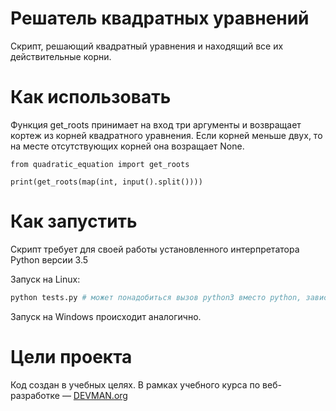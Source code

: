 # Решатель квадратных уравнений

Скрипт, решающий квадратный уравнения и находящий все их действительные корни.
# Как использовать

Функция get_roots принимает на вход три аргументы и возвращает кортеж из корней квадратного уравнения. Если корней меньше двух, то на  месте отсутствующих корней она возращает None.


```
from quadratic_equation import get_roots

print(get_roots(map(int, input().split())))
```

# Как запустить

Скрипт требует для своей работы установленного интерпретатора Python версии 3.5

Запуск на Linux:

```bash
python tests.py # может понадобиться вызов python3 вместо python, зависит от настроек операционной системы
```

Запуск на Windows происходит аналогично.

# Цели проекта

Код создан в учебных целях. В рамках учебного курса по веб-разработке ― [DEVMAN.org](https://devman.org)
